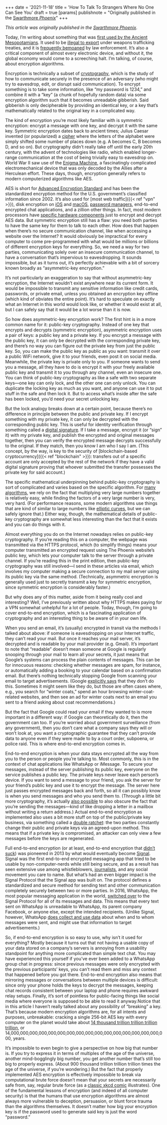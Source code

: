 +++
date = '2021-11-18'
title = 'How To Talk To Strangers Where No One Can See You'
draft = true
[params]
publishnote = "Originally published in the [Swarthmore _Phoenix_](https://swarthmorephoenix.com/2021/11/18/how-to-talk-to-strangers-where-no-one-can-see-you/)"
+++

_This article was originally published in the [Swarthmore Phoenix](https://swarthmorephoenix.com/2021/11/18/how-to-talk-to-strangers-where-no-one-can-see-you/)._

Today, I’m writing about something that was [first used by the Ancient Mesopotamians](https://academy.binance.com/en/articles/history-of-cryptography). It used to be [illegal to export](https://archive.epic.org/crypto/export_controls/itar.html) under weapons trafficking treaties, and it is [frequently bemoaned](https://9to5mac.com/2021/09/13/london-police-chief-attacks-encryption/) by law enforcement. It’s also a critical component of almost every electronic device, and without it, the global economy would come to a screeching halt. I’m talking, of course, about encryption algorithms.

Encryption is technically a subset of [cryptography](https://en.wikipedia.org/wiki/Cryptography), which is the study of how to communicate securely in the presence of an adversary (who might try to eavesdrop, edit, or disrupt said communication). To encrypt something is to take some information, like “my password is 1234,” and combine it with a “key” (a chunk of hopefully random data) via some encryption algorithm such that it becomes unreadable gibberish. Said gibberish is only decipherable by providing an identical key, or a key that’s mathematically related to the original key in a complicated way.

The kind of encryption you’re most likely familiar with is symmetric encryption: encrypt a message with one key, and decrypt it with the same key. Symmetric encryption dates back to ancient times; Julius Caesar invented (or popularized) a [cipher](https://en.wikipedia.org/wiki/Caesar_cipher) where the letters of the alphabet were simply shifted some number of places down (e.g. A becomes C, B becomes D, and so on). But cryptography didn’t really take off until the early 20th century, with the advent of technologies like radio, which enabled longer-range communication at the cost of being trivially easy to eavesdrop on. World War II saw use of the [Enigma Machine](https://en.wikipedia.org/wiki/Enigma_machine#Electrical_pathway), a fascinatingly complicated electromechanical device that was only decoded by the Allies after a Herculean effort. These days, though, encryption generally refers to modern computerized algorithms like AES. 

AES is short for [Advanced Encryption Standard](https://en.wikipedia.org/wiki/Advanced_Encryption_Standard) and has been the standardized encryption method for the U.S. government’s classified information since 2002. It’s also used for [most web traffic]({{< ref "vpn" >}}), disk encryption on [iOS](https://support.apple.com/guide/security/data-protection-overview-secf6276da8a/web) and [macOS](https://support.apple.com/guide/security/volume-encryption-with-filevault-sec4c6dc1b6e/web), [password managers](https://support.1password.com/1password-security/), end-to-end encrypted chat applications, and a zillion other things. In fact, most modern processors have [specific hardware components](https://www.intel.com/content/dam/doc/white-paper/advanced-encryption-standard-new-instructions-set-paper.pdf) just to encrypt and decrypt AES data. But symmetric encryption still has a flaw: you need both parties to have the same key for them to talk to each other. How does that happen when there’s no secure communication channel, like when accessing a website over the Internet? It would obviously be impractical for every computer to come pre-programmed with what would be millions or billions of different encryption keys for everything. So, we need a way for two parties, communicating solely over an insecure communication channel, to have a conversation that’s impervious to eavesdropping. It sounds impossible, but as it turns out, it’s perfectly achievable with a bit of sorcery known broadly as “asymmetric-key encryption.”

It’s not particularly an exaggeration to say that without asymmetric-key encryption, the Internet wouldn’t exist anywhere near its current form. It would be impossible to transmit any sensitive information like credit cards, passwords, or private email, unless you obtained an encryption key offline (which kind of obviates the entire point). It’s hard to speculate on exactly what an Internet in this world would look like, or whether it would exist at all, but I can safely say that it would be a lot worse than it is now.

So how does asymmetric-key encryption work? The first hint is in a more common name for it: public-key cryptography. Instead of one key that encrypts and decrypts (symmetric encryption), asymmetric encryption uses a pair of keys: a public key and a private key. If you encrypt a message with the public key, it can only be decrypted with the corresponding private key, and there’s no way you can figure out the private key from just the public key. So, you can make the public key as public as you want: transmit it over a public WiFi network, give it to your friends, even post it on social media. Meanwhile, the private key is private only to you. If someone wants to send you a message, all they have to do is encrypt it with your freely available public key and transmit it to you through any channel, even an insecure one. You can think of public-key cryptography as like a safe with two separate keys—one key can only lock, and the other one can only unlock. You can duplicate the locking key as much as you want, and anyone can use it to put stuff in the safe and then lock it. But to access what’s inside after the safe has been locked, you’d need your secret unlocking key.

But the lock analogy breaks down at a certain point, because there’s no difference in principle between the public and private key. If I encrypt something with my private key, it can only be decrypted with the corresponding public key. This is useful for identity verification through something called a [digital signature](https://en.wikipedia.org/wiki/Digital_signature). If I take a message, encrypt it (or “sign” it) with my private key, and publish the encrypted and original messages together, then you can verify the encrypted message decrypts successfully to the original. If they match, then you know I am who I say I am. (This concept, by the way, is key to the security of [blockchain-based cryptocurrency]({{< ref "blockchain" >}}): transfers out of a specific account are only accepted by the rest of the network if they have a valid digital signature proving that whoever submitted the transfer possesses the private key for said account.)

The specific mathematical underpinning behind public-key cryptography is sort of complicated and varies based on the specific algorithm. For [many algorithms](https://en.wikipedia.org/wiki/RSA_(cryptosystem)), we rely on the fact that multiplying very large numbers together is relatively easy, while finding the factors of a very large number is very, very hard. (For performance reasons, some modern algorithms use things that are kind of similar to large numbers like [elliptic curves](https://en.wikipedia.org/wiki/Elliptic-curve_cryptography), but we can safely ignore that.) Either way, though, the mathematical details of public-key cryptography are somewhat less interesting than the fact that it exists and you can do things with it.

Almost everything you do on the Internet nowadays relies on public-key cryptography. If you’re reading this on a computer, the webpage was transmitted via the HTTPS protocol, which (to simplify things) means your computer transmitted an encrypted request using The Phoenix website’s public key, which lets your computer talk to the server through a private channel. If you’re reading this in the print edition, then public-key cryptography was still involved—I send in these articles via email, which involves my computer making a secure connection to my mail server using its public key via the same method. (Technically, asymmetric encryption is generally used just to secretly transmit a key for symmetric encryption, since symmetric encryption is considerably faster.)

But why does any of this matter, aside from it being really cool and interesting? Well, I’ve previously written about why HTTPS makes paying for a VPN somewhat unhelpful for a lot of people. Today, though, I’m going to cover end-to-end encryption, which is a fascinating application of cryptography and an interesting thing to be aware of in your own life.

When you send an email, it’s (usually) encrypted in transit via the methods I talked about above: if someone is eavesdropping on your Internet traffic, they can’t read your mail. But once it reaches your mail server, it’s decrypted and is readable by your mail provider (e.g. Gmail). It’s important to note that “readable” doesn’t mean someone at Google is regularly snooping through your mail to learn all your secrets, it just means that Google’s systems can process the plain contents of messages. This can be for innocuous reasons: checking whether messages are spam, for instance, or automatically adding a booking to your calendar based on a confirmation email. But there’s nothing technically stopping Google from scanning your email to target advertisements. (Google [explicitly says](https://support.google.com/mail/answer/6603) that they don’t do this. Sometimes it might seem like they do, but those are often cases where, e.g., you search for “winter coats,” spend an hour browsing winter-coat-related websites, and then see an ad for winter coats next to an email you sent to a friend asking about coat recommendations.)

But the fact that Google could read your email if they wanted to is more important in a different way: if Google can theoretically do it, then the government can too. If you’re worried about government surveillance (from any government), then you don’t care what a company says they will or won’t look at, you want a cryptographic guarantee that they can’t provide data to anyone even if they were made to by a court order, subpoena, or police raid. This is where end-to-end encryption comes in.

End-to-end encryption is when your data stays encrypted all the way from you to the person or people you’re talking to. Most commonly, this is in the context of chat applications like WhatsApp or iMessage. To secure your messages, instead of the server publishing its public key, everyone on the service publishes a public key. The private keys never leave each person’s device. If you want to send a message to your friend, you ask the server for your friend’s public key and use it to encrypt the message. The server here just passes encrypted messages back and forth, so all it can possibly know is when you send messages and who you send them to. (Through a little bit more cryptography, it’s actually [also possible](https://signal.org/blog/sealed-sender/) to also obscure the fact that you’re sending the messages—kind of like dropping a letter in a mailbox without writing a return address.) Actual end-to-end encryption as implemented also uses a bit more stuff on top of the public/private key business, via something called a [double ratchet](https://signal.org/docs/specifications/doubleratchet/#double-ratchet): the two parties constantly change their public and private keys via an agreed-upon method. This means that if a private key is compromised, an attacker can only view a few messages before the keys are regenerated.

Full end-to-end encryption (or at least, end-to-end encryption that [didn’t suck](https://arstechnica.com/information-technology/2016/12/op-ed-im-giving-up-on-pgp/)) was pioneered in 2013 by what would eventually become [Signal](https://signal.org/en/). Signal was the first end-to-end encrypted messaging app that tried to be usable by non-computer-nerds while still being secure, and as a result has seen extensive use among whistleblowers, [journalists](https://www.nytimes.com/tips), and any social movement you care to name. But what’s had an even bigger impact is the Signal Protocol that the Signal app was built on. The protocol defines a standardized and secure method for sending text and other communication completely securely between two or more parties. In 2016, WhatsApp, the most popular messaging application in the world, [switched over](https://techcrunch.com/2016/04/05/whatsapp-completes-end-to-end-encryption-rollout/?guccounter=1) to the Signal Protocol for all of its messages and data. This means that every text sent on WhatsApp is unreadable to WhatsApp, its parent company Facebook, or anyone else, except the intended recipients. (Unlike Signal, however, WhatsApp [does collect and use data](https://www.whatsapp.com/legal/updates/privacy-policy/?lang=en) about when and to whom messages were sent, and might use that information to target advertisements.)

So, if end-to-end encryption is so easy to use, why isn’t it used for everything? Mostly because it turns out that not having a usable copy of your data stored on a company’s servers is annoying from a usability standpoint for anything more complicated than simple text chat. You may have experienced this yourself if you’ve ever been added to a WhatsApp group chat in progress: since previous messages were only encrypted with the previous participants’ keys, you can’t read them and miss any context that happened before you got there. End-to-end encryption also means that mirroring messages or conversations between multiple devices is difficult: since only your phone holds the keys to decrypt the messages, keeping chat records consistent between your laptop and phone requires awkward relay setups. Finally, it’s sort of pointless for public-facing things like social media where everyone is supposed to be able to read it anyway.Notice that in this article I haven’t really talked about any possibility of “breaking” a key. That’s because modern encryption algorithms are, for all intents and purposes, unbreakable: cracking a single 256-bit AES key with every computer on the planet would take about [14 thousand trillion trillion trillion trillion](https://scrambox.com/article/brute-force-aes/), or 14,000,000,000,000,000,000,000,000,000,000,000,000,000,000,000,000,000, years.

It’s impossible to even begin to give a perspective on how big that number is. If you try to express it in terms of multiples of the age of the universe, another mind-bogglingly big number, you get another number that’s still too big to properly express. (About 900 thousand trillion trillion trillion times the age of the universe, if you’re wondering.) But the fact that properly implemented AES encryption is effectively impossible to break via computational brute force doesn’t mean that your secrets are necessarily safe from, say, regular brute force (as a [classic xkcd comic](https://xkcd.com/538/) illustrates). One of the fundamental lessons of encryption (and indeed of all computer security) is that the humans that use encryption algorithms are almost always more vulnerable to deception, persuasion, or blunt force trauma than the algorithms themselves. It doesn’t matter how big your encryption key is if the password used to generate said key is just the word “password.”
